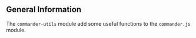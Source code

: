 ## General Information

The `commander-utils` module add some useful functions to the `commander.js` module.
